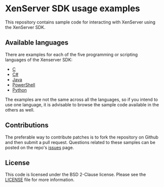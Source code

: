 # XenServer SDK usage examples

This repository contains sample code for interacting with XenServer using the
XenServer SDK.

## Available languages

There are examples for each of the five programming or scripting languages of
the Xenserver SDK:

- [C](c)
- [C#](csharp)
- [Java](java)
- [PowerShell](powershell)
- [Python](python)

The examples are not the same across all the languages, so if you intend to use
one language, it is advisable to browse the sample code available in the others
as well.

## Contributions

The preferable way to contribute patches is to fork the repository on Github and
then submit a pull request. Questions related to these samples can be posted on
the repo's [issues](https://github.com/xenserver/xenserver-samples/issues) page.

## License

This code is licensed under the BSD 2-Clause license. Please see the
[LICENSE](LICENSE) file for more information.
